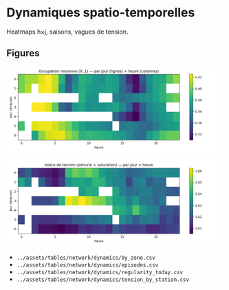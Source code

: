 # Dynamiques spatio-temporelles

Heatmaps h×j, saisons, vagues de tension.

## Figures
![heatmap_occ](../assets/figs/network/dynamics/heatmap_occ.png)

![heatmap_tension](../assets/figs/network/dynamics/heatmap_tension.png)

- `../assets/tables/network/dynamics/by_zone.csv`
- `../assets/tables/network/dynamics/episodes.csv`
- `../assets/tables/network/dynamics/regularity_today.csv`
- `../assets/tables/network/dynamics/tension_by_station.csv`

